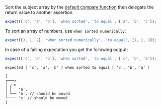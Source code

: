 Sort the subject array by the [default compare function](https://developer.mozilla.org/en-US/docs/Web/JavaScript/Reference/Global_Objects/Array/sort)
then delegate the return value to another assertion.

```js
expect(['c', 'a', 'b'], 'when sorted', 'to equal', ['a', 'b', 'c']);
```

To sort an array of numbers, use `when sorted numerically`:

```js
expect([3, 1, 2], 'when sorted numerically', 'to equal', [1, 2, 3]);
```

In case of a failing expectation you get the following output:

```js
expect(['c', 'a', 'b'], 'when sorted', 'to equal', ['c', 'b', 'a']);
```

```output
expected [ 'c', 'a', 'b' ] when sorted to equal [ 'c', 'b', 'a' ]

[
┌───> 
│ ┌─>
│ │   'a',
│ └── 'b', // should be moved
└──── 'c' // should be moved
]
```
